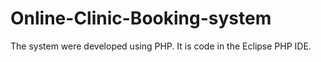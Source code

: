 # Online-Clinic-Booking-system

The system were developed using PHP. 
It is code in the Eclipse PHP IDE.
